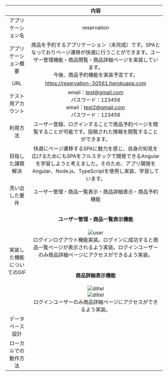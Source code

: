 |  |内容 | 
|:-----------:|:------------:|
| アプリケーション名      | reservation |
| アプリケーション概要 |商品を予約するアプリケーション（未完成）です。SPAとなっておりページ遷移が快適に行うことができます。ユーザー管理機能・商品閲覧・商品詳細ページを実装しています。<br>今後、商品予約機能を実装予定です。|
| URL |https://reservation-30561.herokuapp.com|
| テスト用アカウント  |  email：test@gmail.com<br>パスワード：123456 <br>email：test2@gmail.com<br>パスワード：123456|
| 利用方法   | ユーザー登録、ログインすることで商品予約ページを閲覧することが可能です。投稿された情報を閲覧することができます。 |
| 目指した課題解決   | 快適にページ遷移するSPAに魅力を感じ、自身の知見を広げるためにもSPAをフルスタックで開発できるAngularを学習しようと考えました。そのため、アプリ開発をAngular、Node.js、TypeScriptを使用し実装、学習しています。|
| 洗い出した要件|ユーザー管理・商品一覧表示・商品詳細表示・商品予約機能|
| 実装した機能についてのGIF|<h4>ユーザー管理・商品一覧表示機能</h4>![user](https://gyazo.com/d6d03518345b1bf0f2d4055b000497c4.gif)<br>ログインログアウト機能実装。ログインに成功すると商品一覧ページが表示されるよう実装。ログインユーザーのみ商品詳細ページにアクセスができるよう実装。<br><br><h4>商品詳細表示機能</h4>![diltel](https://gyazo.com/748c8e3c44d6b372792b4805b57fb24c.gif)<br>![diltel](https://gyazo.com/dee4bfa43bd01c10530e6a38dfd77429.gif)<br>ログインユーザーのみ商品詳細ページにアクセスができるよう実装。|
| データベース設計|	|
| ローカルでの動作方法||